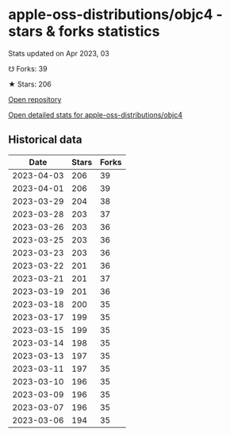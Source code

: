# apple-oss-distributions/objc4 - stars & forks statistics

Stats updated on Apr 2023, 03

☋ Forks: 39

★ Stars: 206

[Open repository](https://github.com/apple-oss-distributions/objc4)

[Open detailed stats for apple-oss-distributions/objc4](https://reviewgithub.com/rep/apple-oss-distributions/objc4)

## Historical data
| Date | Stars | Forks |
|------|-------|-------|
| 2023-04-03 | 206 | 39 | 
| 2023-04-01 | 206 | 39 | 
| 2023-03-29 | 204 | 38 | 
| 2023-03-28 | 203 | 37 | 
| 2023-03-26 | 203 | 36 | 
| 2023-03-25 | 203 | 36 | 
| 2023-03-23 | 203 | 36 | 
| 2023-03-22 | 201 | 36 | 
| 2023-03-21 | 201 | 37 | 
| 2023-03-19 | 201 | 36 | 
| 2023-03-18 | 200 | 35 | 
| 2023-03-17 | 199 | 35 | 
| 2023-03-15 | 199 | 35 | 
| 2023-03-14 | 198 | 35 | 
| 2023-03-13 | 197 | 35 | 
| 2023-03-11 | 197 | 35 | 
| 2023-03-10 | 196 | 35 | 
| 2023-03-09 | 196 | 35 | 
| 2023-03-07 | 196 | 35 | 
| 2023-03-06 | 194 | 35 | 

